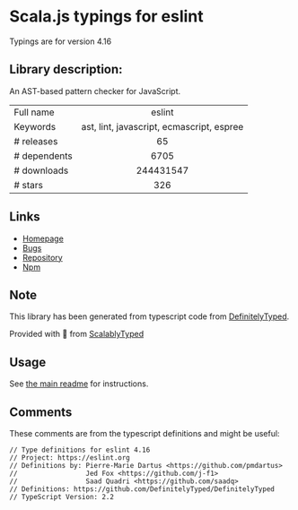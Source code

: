 
# Scala.js typings for eslint

Typings are for version 4.16

## Library description:
An AST-based pattern checker for JavaScript.

|                    |                 |
| ------------------ | :-------------: |
| Full name          | eslint |
| Keywords           | ast, lint, javascript, ecmascript, espree |
| # releases         | 65 |
| # dependents       | 6705 |
| # downloads        | 244431547 |
| # stars            | 326 |

## Links
- [Homepage](https://eslint.org)
- [Bugs](https://github.com/eslint/eslint/issues/)
- [Repository](https://github.com/eslint/eslint)
- [Npm](https://www.npmjs.com/package/eslint)
    


## Note
This library has been generated from typescript code from [DefinitelyTyped](https://definitelytyped.org).

Provided with :purple_heart: from [ScalablyTyped](https://github.com/oyvindberg/ScalablyTyped)

## Usage
See [the main readme](../../readme.md) for instructions.

## Comments

These comments are from the typescript definitions and might be useful:
```
// Type definitions for eslint 4.16
// Project: https://eslint.org
// Definitions by: Pierre-Marie Dartus <https://github.com/pmdartus>
//                 Jed Fox <https://github.com/j-f1>
//                 Saad Quadri <https://github.com/saadq>
// Definitions: https://github.com/DefinitelyTyped/DefinitelyTyped
// TypeScript Version: 2.2

```

